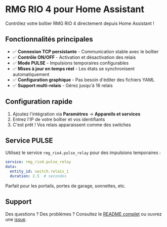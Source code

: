 # RMG RIO 4 pour Home Assistant

Contrôlez votre boîtier RMG RIO 4 directement depuis Home Assistant !

## Fonctionnalités principales

- ✅ **Connexion TCP persistante** - Communication stable avec le boîtier
- ✅ **Contrôle ON/OFF** - Activation et désactivation des relais
- ✅ **Mode PULSE** - Impulsions temporaires configurables
- ✅ **Mises à jour en temps réel** - Les états se synchronisent automatiquement
- ✅ **Configuration graphique** - Pas besoin d'éditer des fichiers YAML
- ✅ **Support multi-relais** - Gérez jusqu'à 16 relais

## Configuration rapide

1. Ajoutez l'intégration via **Paramètres** → **Appareils et services**
2. Entrez l'IP de votre boîtier et vos identifiants
3. C'est prêt ! Vos relais apparaissent comme des switches

## Service PULSE

Utilisez le service `rmg_rio4.pulse_relay` pour des impulsions temporaires :

```yaml
service: rmg_rio4.pulse_relay
data:
  entity_id: switch.relais_1
  duration: 2.5  # secondes
```

Parfait pour les portails, portes de garage, sonnettes, etc.

## Support

Des questions ? Des problèmes ? Consultez le [README complet](https://github.com/gitinloc-dfe/HASS-RMG_RIO_4.git) ou ouvrez une [issue](https://github.com/gitinloc-dfe/HASS-RMG_RIO_4.git/issues).